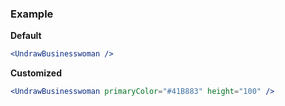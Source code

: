 ### Example

**Default**
```jsx
<UndrawBusinesswoman />
```

**Customized**
```jsx
<UndrawBusinesswoman primaryColor="#41B883" height="100" />
```
